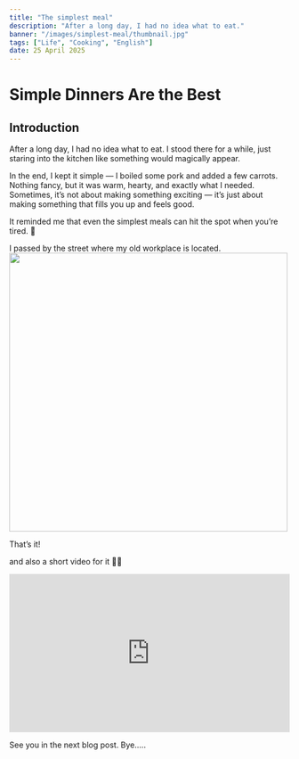```yaml
---
title: "The simplest meal"
description: "After a long day, I had no idea what to eat."
banner: "/images/simplest-meal/thumbnail.jpg"
tags: ["Life", "Cooking", "English"]
date: 25 April 2025
---
```


# Simple Dinners Are the Best

## Introduction

After a long day, I had no idea what to eat. I stood there for a while, just staring into the kitchen like something would magically appear.

In the end, I kept it simple — I boiled some pork and added a few carrots. Nothing fancy, but it was warm, hearty, and exactly what I needed. Sometimes, it’s not about making something exciting — it’s just about making something that fills you up and feels good.

It reminded me that even the simplest meals can hit the spot when you’re tired. 🤣

I passed by the street where my old workplace is located.
<img src="/images/simplest-meal/thumbnail.jpg" width="500">

That’s it!

and also a short video for it 🎥🍴

<div style="position: relative; padding-bottom: 56.25%; height: 0; overflow: hidden;">
    <iframe src="https://www.youtube.com/embed/gmclVGjuZaM" frameborder="0" allowfullscreen style="position: absolute; top: 0; left: 0; width: 100%; height: 100%;"></iframe>
</div>


See you in the next blog post.
Bye.....